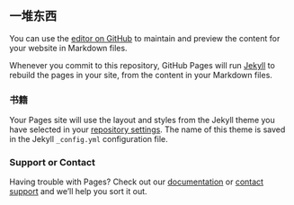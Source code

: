 ## 一堆东西

You can use the [editor on GitHub](https://github.com/Truth6/clutter/edit/gh-pages/index.md) to maintain and preview the content for your website in Markdown files.

Whenever you commit to this repository, GitHub Pages will run [Jekyll](https://jekyllrb.com/) to rebuild the pages in your site, from the content in your Markdown files.


### 书籍

Your Pages site will use the layout and styles from the Jekyll theme you have selected in your [repository settings](https://github.com/Truth6/clutter/settings). The name of this theme is saved in the Jekyll `_config.yml` configuration file.

### Support or Contact

Having trouble with Pages? Check out our [documentation](https://help.github.com/categories/github-pages-basics/) or [contact support](https://github.com/contact) and we’ll help you sort it out.
